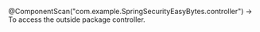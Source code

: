 @ComponentScan("com.example.SpringSecurityEasyBytes.controller") -> To access the outside package controller.